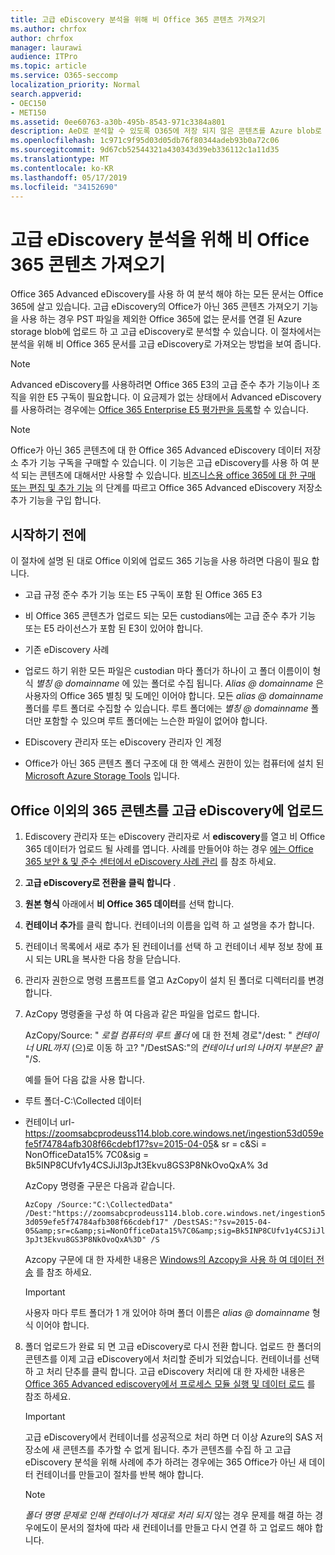 ```yaml
---
title: 고급 eDiscovery 분석을 위해 비 Office 365 콘텐츠 가져오기
ms.author: chrfox
author: chrfox
manager: laurawi
audience: ITPro
ms.topic: article
ms.service: O365-seccomp
localization_priority: Normal
search.appverid:
- OEC150
- MET150
ms.assetid: 0ee60763-a30b-495b-8543-971c3384a801
description: AeD로 분석할 수 있도록 O365에 저장 되지 않은 콘텐츠를 Azure blob로 가져오는 방법에 대해 설명 하는 방법
ms.openlocfilehash: 1c971c9f95d03d05db76f80344adeb93b0a72c06
ms.sourcegitcommit: 9d67cb52544321a430343d39eb336112c1a11d35
ms.translationtype: MT
ms.contentlocale: ko-KR
ms.lasthandoff: 05/17/2019
ms.locfileid: "34152690"
---
```

# <a name="import-non-office-365-content-for-advanced-ediscovery-analysis"></a>고급 eDiscovery 분석을 위해 비 Office 365 콘텐츠 가져오기

Office 365 Advanced eDiscovery를 사용 하 여 분석 해야 하는 모든 문서는 Office 365에 살고 있습니다. 고급 eDiscovery의 Office가 아닌 365 콘텐츠 가져오기 기능을 사용 하는 경우 PST 파일을 제외한 Office 365에 없는 문서를 연결 된 Azure storage blob에 업로드 하 고 고급 eDiscovery로 분석할 수 있습니다. 이 절차에서는 분석을 위해 비 Office 365 문서를 고급 eDiscovery로 가져오는 방법을 보여 줍니다.
  
> [!NOTE]
> Advanced eDiscovery를 사용하려면 Office 365 E3의 고급 준수 추가 기능이나 조직을 위한 E5 구독이 필요합니다. 이 요금제가 없는 상태에서 Advanced eDiscovery를 사용하려는 경우에는 [Office 365 Enterprise E5 평가판을 등록](https://go.microsoft.com/fwlink/p/?LinkID=698279)할 수 있습니다. 
  
> [!NOTE]
> Office가 아닌 365 콘텐츠에 대 한 Office 365 Advanced eDiscovery 데이터 저장소 추가 기능 구독을 구매할 수 있습니다. 이 기능은 고급 eDiscovery를 사용 하 여 분석 되는 콘텐츠에 대해서만 사용할 수 있습니다. [비즈니스용 office 365에 대 한 구매 또는 편집 및 추가 기능](https://support.office.com/article/Buy-or-edit-an-add-on-for-Office-365-for-business-4e7b57d6-b93b-457d-aecd-0ea58bff07a6) 의 단계를 따르고 Office 365 Advanced eDiscovery 저장소 추가 기능을 구입 합니다. 
  
## <a name="before-you-begin"></a>시작하기 전에

이 절차에 설명 된 대로 Office 이외에 업로드 365 기능을 사용 하려면 다음이 필요 합니다.
  
- 고급 규정 준수 추가 기능 또는 E5 구독이 포함 된 Office 365 E3
    
- 비 Office 365 콘텐츠가 업로드 되는 모든 custodians에는 고급 준수 추가 기능 또는 E5 라이선스가 포함 된 E3이 있어야 합니다.
    
- 기존 eDiscovery 사례
    
- 업로드 하기 위한 모든 파일은 custodian 마다 폴더가 하나이 고 폴더 이름이이 형식 *별칭 @ domainname* 에 있는 폴더로 수집 됩니다. *Alias @ domainname* 은 사용자의 Office 365 별칭 및 도메인 이어야 합니다. 모든 *alias @ domainname* 폴더를 루트 폴더로 수집할 수 있습니다. 루트 폴더에는 *별칭 @ domainname* 폴더만 포함할 수 있으며 루트 폴더에는 느슨한 파일이 없어야 합니다. 
    
- EDiscovery 관리자 또는 eDiscovery 관리자 인 계정
    
- Office가 아닌 365 콘텐츠 폴더 구조에 대 한 액세스 권한이 있는 컴퓨터에 설치 된 [Microsoft Azure Storage Tools](https://aka.ms/downloadazcopy) 입니다. 
    
## <a name="upload-non-office-365-content-into-advanced-ediscovery"></a>Office 이외의 365 콘텐츠를 고급 eDiscovery에 업로드

1. Ediscovery 관리자 또는 eDiscovery 관리자로 서 **ediscovery**를 열고 비 Office 365 데이터가 업로드 될 사례를 엽니다. 사례를 만들어야 하는 경우 [에는 Office 365 보안 &amp; 및 준수 센터에서 eDiscovery 사례 관리](manage-ediscovery-cases.md) 를 참조 하세요.
    
2. **고급 eDiscovery로 전환을 클릭 합니다** .
    
3. **원본 형식** 아래에서 **비 Office 365 데이터**를 선택 합니다.
    
4. **컨테이너 추가**를 클릭 합니다. 컨테이너의 이름을 입력 하 고 설명을 추가 합니다.
    
5. 컨테이너 목록에서 새로 추가 된 컨테이너를 선택 하 고 컨테이너 세부 정보 창에 표시 되는 URL을 복사한 다음 창을 닫습니다.
    
6. 관리자 권한으로 명령 프롬프트를 열고 AzCopy이 설치 된 폴더로 디렉터리를 변경 합니다.
    
7. AzCopy 명령줄을 구성 하 여 다음과 같은 파일을 업로드 합니다.
    
    AzCopy/Source: " *로컬 컴퓨터의 루트 폴더* 에 대 한 전체 경로"/dest: " *컨테이너 URL까지* (으)로 이동 하 고?  "/DestSAS:"의 *컨테이너 url의 나머지 부분은? 끝* "/S. 
    
    예를 들어 다음 값을 사용 합니다. 
    
  - 루트 폴더-C:\Collected 데이터 
    
  - 컨테이너 url- https://zoomsabcprodeuss114.blob.core.windows.net/ingestion53d059efe5f74784afb308f66cdebf17?sv=2015-04-05&amp; sr = c&amp;Si = NonOfficeData15% 7C0&amp;sig = Bk5INP8CUfv1y4CSJiJl3pJt3Ekvu8GS3P8NkOvoQxA% 3d
    
    AzCopy 명령줄 구문은 다음과 같습니다.
    
     `AzCopy /Source:"C:\CollectedData" /Dest:"https://zoomsabcprodeuss114.blob.core.windows.net/ingestion53d059efe5f74784afb308f66cdebf17" /DestSAS:"?sv=2015-04-05&amp;sr=c&amp;si=NonOfficeData15%7C0&amp;sig=Bk5INP8CUfv1y4CSJiJl3pJt3Ekvu8GS3P8NkOvoQxA%3D" /S`
    
    Azcopy 구문에 대 한 자세한 내용은 [Windows의 Azcopy을 사용 하 여 데이터 전송](https://docs.microsoft.com/azure/storage/common/storage-use-azcopy) 를 참조 하세요. 
    
    > [!IMPORTANT]
    > 사용자 마다 루트 폴더가 1 개 있어야 하며 폴더 이름은 *alias @ domainname* 형식 이어야 합니다. 
  
8. 폴더 업로드가 완료 되 면 고급 eDiscovery로 다시 전환 합니다. 업로드 한 폴더의 콘텐츠를 이제 고급 eDiscovery에서 처리할 준비가 되었습니다. 컨테이너를 선택 하 고 처리 단추를 클릭 합니다. 고급 eDiscovery 처리에 대 한 자세한 내용은 [Office 365 Advanced ediscovery에서 프로세스 모듈 실행 및 데이터 로드](run-the-process-module-and-load-data-in-advanced-ediscovery.md) 를 참조 하세요.
    
    > [!IMPORTANT]
    > 고급 eDiscovery에서 컨테이너를 성공적으로 처리 하면 더 이상 Azure의 SAS 저장소에 새 콘텐츠를 추가할 수 없게 됩니다. 추가 콘텐츠를 수집 하 고 고급 eDiscovery 분석을 위해 사례에 추가 하려는 경우에는 365 Office가 아닌 새 데이터 컨테이너를 만들고이 절차를 반복 해야 합니다. 
  
    > [!NOTE]
    > *폴더 명명 문제로 인해 컨테이너가 제대로 처리 되지* 않는 경우 문제를 해결 하는 경우에도이 문서의 절차에 따라 새 컨테이너를 만들고 다시 연결 하 고 업로드 해야 합니다. 
  

